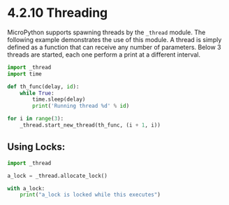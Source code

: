 # 4.2.10 Threading

MicroPython supports spawning threads by the `_thread` module. The following example demonstrates the use of this module. A thread is simply defined as a function that can receive any number of parameters. Below 3 threads are started, each one perform a print at a different interval.

```python
import _thread
import time

def th_func(delay, id):
    while True:
        time.sleep(delay)
        print('Running thread %d' % id)

for i in range(3):
    _thread.start_new_thread(th_func, (i + 1, i))
```

## Using Locks:

```python
import _thread

a_lock = _thread.allocate_lock()

with a_lock:
    print("a_lock is locked while this executes")
```

